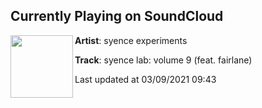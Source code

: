 ## Currently Playing on SoundCloud

[<img align="left" width="100" src="https://i1.sndcdn.com/artworks-9JUACyybeoiQNn9R-iakYoQ-t500x500.jpg">](https://soundcloud.com/syenceexperiments/syence-lab-volume-9-feat-fairlane?in=syenceexperiments/sets/syence-mixes-sets)

**Artist**: syence experiments 

**Track**: syence lab: volume 9 (feat. fairlane)

Last updated at 03/09/2021 09:43
